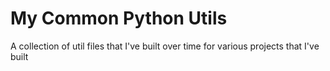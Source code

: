 # My Common Python Utils

A collection of util files that I've built over time for various projects that I've built
